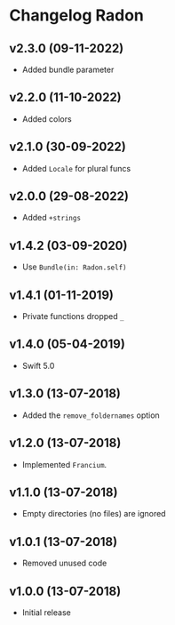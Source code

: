# Changelog Radon

## v2.3.0 (09-11-2022)
- Added bundle parameter

## v2.2.0 (11-10-2022)
- Added colors

## v2.1.0 (30-09-2022)
- Added `Locale` for plural funcs

## v2.0.0 (29-08-2022)
- Added `+strings`

## v1.4.2 (03-09-2020)
- Use `Bundle(in: Radon.self)`

## v1.4.1 (01-11-2019)
- Private functions dropped `_`

## v1.4.0 (05-04-2019)
- Swift 5.0

## v1.3.0 (13-07-2018)
- Added the `remove_foldernames` option

## v1.2.0 (13-07-2018)
- Implemented `Francium`.

## v1.1.0 (13-07-2018)
- Empty directories (no files) are ignored

## v1.0.1 (13-07-2018)
- Removed unused code

## v1.0.0 (13-07-2018)
- Initial release